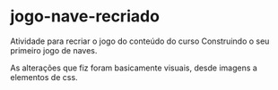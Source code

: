 # jogo-nave-recriado
Atividade para recriar o jogo do conteúdo do curso Construindo o seu primeiro jogo de naves.

As alterações que fiz foram basicamente visuais, desde imagens a elementos de css.
